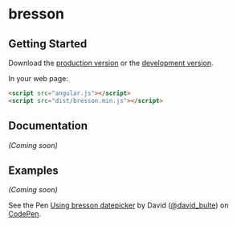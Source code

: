 # bresson



## Getting Started

Download the [production version][min] or the [development version][max].

[min]: https://raw.github.com/david-bulte/jquery-bresson/master/dist/angular-bresson.min.js
[max]: https://raw.github.com/david-bulte/jquery-bresson/master/dist/angular-bresson.js

In your web page:

```html
<script src="angular.js"></script>
<script src="dist/bresson.min.js"></script>
```

## Documentation
_(Coming soon)_

## Examples
_(Coming soon)_

<p data-height="213" data-theme-id="0" data-slug-hash="WQzRaa" data-default-tab="result" data-user="david_bulte" class='codepen'>See the Pen <a href='http://codepen.io/david_bulte/pen/WQzRaa/'>Using bresson datepicker</a> by David (<a href='http://codepen.io/david_bulte'>@david_bulte</a>) on <a href='http://codepen.io'>CodePen</a>.</p>
<script async src="//assets.codepen.io/assets/embed/ei.js"></script>
